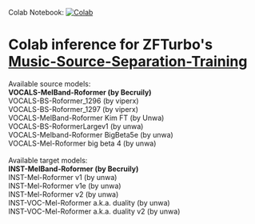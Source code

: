 Colab Notebook: [![Colab](https://colab.research.google.com/assets/colab-badge.svg)](https://colab.research.google.com/github/lucassantillifuck2fa/Music-Source-Separation-Training/blob/main/Phase_Fixer.ipynb)

# Colab inference for ZFTurbo's [Music-Source-Separation-Training](https://github.com/ZFTurbo/Music-Source-Separation-Training/)

Available source models:<br> 
**VOCALS-MelBand-Roformer (by Becruily)**<br>
VOCALS-BS-Roformer_1296 (by viperx)<br>
VOCALS-BS-Roformer_1297 (by viperx)<br>
VOCALS-MelBand-Roformer Kim FT (by Unwa)<br>
VOCALS-BS-RoformerLargev1 (by unwa)<br>
VOCALS-Melband-Roformer BigBeta5e (by unwa)<br>
VOCALS-Mel-Roformer big beta 4 (by unwa)<br>
<br>
Available target models:<br>
**INST-MelBand-Roformer (by Becruily)**<br>
INST-Mel-Roformer v1 (by unwa)<br>
INST-Mel-Roformer v1e (by unwa)<br>
INST-Mel-Roformer v2 (by unwa)<br>
INST-VOC-Mel-Roformer a.k.a. duality (by unwa)<br>
INST-VOC-Mel-Roformer a.k.a. duality v2 (by unwa)<br>
